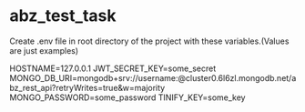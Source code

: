 # abz_test_task

Create .env file in root directory of the project with these variables.(Values are just examples)


HOSTNAME=127.0.0.1
JWT_SECRET_KEY=some_secret
MONGO_DB_URI=mongodb+srv://username:<password>@cluster0.6l6zl.mongodb.net/abz_rest_api?retryWrites=true&w=majority
MONGO_PASSWORD=some_password
TINIFY_KEY=some_key

